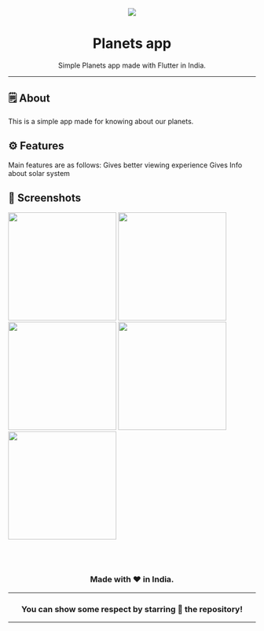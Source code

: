 
<div align="center">

<img src="./assets/feature_graphic/feature_graphic.png">


# **Planets app**
Simple Planets app made with Flutter in India.

---

</div>



## 🗒 About

This is a simple app made for knowing about our planets.
## ⚙️ Features
Main features are as follows:
Gives better viewing experience
Gives Info about solar system

## 📲 Screenshots


<img src="https://github.com/user-attachments/assets/c2f2ced3-14ac-44f1-b1aa-e5f3b8f12a5d" width="220px">
<img src="https://github.com/user-attachments/assets/e5e35377-0681-4f5c-896b-e67a9d242b8f" width="220px">
<img src="https://github.com/user-attachments/assets/39ae930c-93b5-4e3b-8ae2-ed4a43e1ee86" width="220px">
<img src="https://github.com/user-attachments/assets/aa296433-3eb9-4d69-b48e-c012e9c004b8" width="220px">
<img src="https://github.com/user-attachments/assets/1d457a26-e452-4b6a-9035-7905a61c9836" width="220px">


<br><br>



<div align="center">

### Made with ❤️ in India.
---
### You can show some respect by starring 🌟 the repository!
---
</div>
